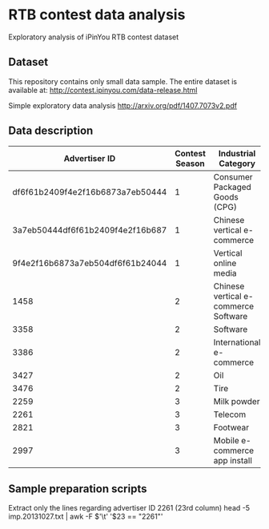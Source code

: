 # RTB contest data analysis
Exploratory analysis of iPinYou RTB contest dataset

Dataset
-------
This repository contains only small data sample. The entire dataset is available at:
http://contest.ipinyou.com/data-release.html

Simple exploratory data analysis http://arxiv.org/pdf/1407.7073v2.pdf

Data description
-------

| Advertiser ID | Contest Season | Industrial Category |
| --- | --- | --- |
| df6f61b2409f4e2f16b6873a7eb50444 | 1 | Consumer Packaged Goods (CPG) |
| 3a7eb50444df6f61b2409f4e2f16b687 | 1 | Chinese vertical e-commerce |
| 9f4e2f16b6873a7eb504df6f61b24044 | 1 | Vertical online media |
| 1458 | 2 | Chinese vertical e-commerce Software |
| 3358 | 2 | Software |
| 3386 | 2 | International e-commerce |
| 3427 | 2 | Oil |
| 3476 | 2 | Tire |
| 2259 | 3 | Milk powder  |
| 2261 | 3 | Telecom |
| 2821 | 3 | Footwear |
| 2997 | 3 | Mobile e-commerce app install |

Sample preparation scripts
-------

Extract only the lines regarding advertiser ID 2261 (23rd column)
    head -5 imp.20131027.txt | awk -F $'\t' '$23 == "2261"'

